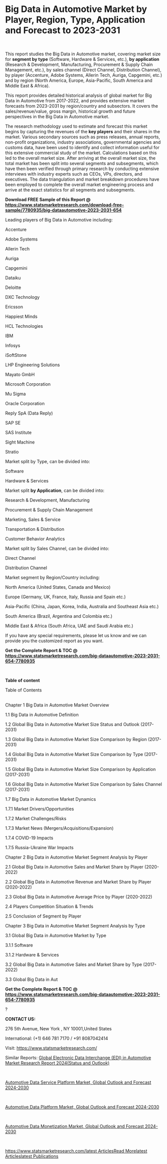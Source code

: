 <h1>Big Data in Automotive Market by Player, Region, Type, Application and Forecast to 2023-2031</h1><br/><p>This report studies the Big Data in Automotive market, covering market size for <strong>segment by type</strong> (Software, Hardware & Services, etc.), <strong>by application</strong> (Research & Development, Manufacturing, Procurement & Supply Chain Management, etc.), by sales channel (Direct Channel, Distribution Channel), by player (Accenture, Adobe Systems, Allerin Tech, Auriga, Capgemini, etc.) and by region (North America, Europe, Asia-Pacific, South America and Middle East & Africa).</p>
 
 
 
 <p>This report provides detailed historical analysis of global market for Big Data in Automotive from 2017-2022, and provides extensive market forecasts from 2023-2031 by region/country and subsectors. It covers the sales/revenue/value, gross margin, historical growth and future perspectives in the Big Data in Automotive market.</p>
 
 
 
 <p>The research methodology used to estimate and forecast this market begins by capturing the revenues of the <strong>key players</strong> and their shares in the market. Various secondary sources such as press releases, annual reports, non-profit organizations, industry associations, governmental agencies and customs data, have been used to identify and collect information useful for this extensive commercial study of the market. Calculations based on this led to the overall market size. After arriving at the overall market size, the total market has been split into several segments and subsegments, which have then been verified through primary research by conducting extensive interviews with industry experts such as CEOs, VPs, directors, and executives. The data triangulation and market breakdown procedures have been employed to complete the overall market engineering process and arrive at the exact statistics for all segments and subsegments.</p>
 
 
 
 <p><strong>Download FREE Sample of this Report @ <a href="https://www.statsmarketresearch.com/download-free-sample/7780935/big-dataautomotive-2023-2031-654">https://www.statsmarketresearch.com/download-free-sample/7780935/big-dataautomotive-2023-2031-654</a></strong></p>
 
 
 
 <p>Leading players of Big Data in Automotive including:</p>
 
 
 
 <p>Accenture</p>
 
 
 
 <p>Adobe Systems</p>
 
 
 
 <p>Allerin Tech</p>
 
 
 
 <p>Auriga</p>
 
 
 
 <p>Capgemini</p>
 
 
 
 <p>Dataiku</p>
 
 
 
 <p>Deloitte</p>
 
 
 
 <p>DXC Technology</p>
 
 
 
 <p>Ericsson</p>
 
 
 
 <p>Happiest Minds</p>
 
 
 
 <p>HCL Technologies</p>
 
 
 
 <p>IBM</p>
 
 
 
 <p>Infosys</p>
 
 
 
 <p>iSoftStone</p>
 
 
 
 <p>LHP Engineering Solutions</p>
 
 
 
 <p>Mayato GmbH</p>
 
 
 
 <p>Microsoft Corporation</p>
 
 
 
 <p>Mu Sigma</p>
 
 
 
 <p>Oracle Corporation</p>
 
 
 
 <p>Reply SpA (Data Reply)</p>
 
 
 
 <p>SAP SE</p>
 
 
 
 <p>SAS Institute</p>
 
 
 
 <p>Sight Machine</p>
 
 
 
 <p>Stratio</p>
 
 
 
 <p>Market split by Type, can be divided into:</p>
 
 
 
 <p>Software</p>
 
 
 
 <p>Hardware & Services</p>
 
 
 
 <p>Market split <strong>by Application</strong>, can be divided into:</p>
 
 
 
 <p>Research & Development, Manufacturing</p>
 
 
 
 <p>Procurement & Supply Chain Management</p>
 
 
 
 <p>Marketing, Sales & Service</p>
 
 
 
 <p>Transportation & Distribution</p>
 
 
 
 <p>Customer Behavior Analytics</p>
 
 
 
 <p>Market split by Sales Channel, can be divided into:</p>
 
 
 
 <p>Direct Channel</p>
 
 
 
 <p>Distribution Channel</p>
 
 
 
 <p>Market segment by Region/Country including:</p>
 
 
 
 <p>North America (United States, Canada and Mexico)</p>
 
 
 
 <p>Europe (Germany, UK, France, Italy, Russia and Spain etc.)</p>
 
 
 
 <p>Asia-Pacific (China, Japan, Korea, India, Australia and Southeast Asia etc.)</p>
 
 
 
 <p>South America (Brazil, Argentina and Colombia etc.)</p>
 
 
 
 <p>Middle East & Africa (South Africa, UAE and Saudi Arabia etc.)</p>
 
 
 
 <p>If you have any special requirements, please let us know and we can provide you the customized report as you want.</p>
 
 
 
 <div><b>Get the Complete Report & TOC @ <a href="https://www.statsmarketresearch.com/big-dataautomotive-2023-2031-654-7780935">https://www.statsmarketresearch.com/big-dataautomotive-2023-2031-654-7780935</a></b></div>
 
 
 
 <p><br />
 
 <b>Table of content</b></p>
 
 
 
 <p>Table of Contents<br />
 
 <br />
 
 Chapter 1 Big Data in Automotive Market Overview<br />
 
 1.1 Big Data in Automotive Definition<br />
 
 1.2 Global Big Data in Automotive Market Size Status and Outlook (2017-2031)<br />
 
 1.3 Global Big Data in Automotive Market Size Comparison by Region (2017-2031)<br />
 
 1.4 Global Big Data in Automotive Market Size Comparison by Type (2017-2031)<br />
 
 1.5 Global Big Data in Automotive Market Size Comparison by Application (2017-2031)<br />
 
 1.6 Global Big Data in Automotive Market Size Comparison by Sales Channel (2017-2031)<br />
 
 1.7 Big Data in Automotive Market Dynamics<br />
 
 1.7.1 Market Drivers/Opportunities<br />
 
 1.7.2 Market Challenges/Risks<br />
 
 1.7.3 Market News (Mergers/Acquisitions/Expansion)<br />
 
 1.7.4 COVID-19 Impacts<br />
 
 1.7.5 Russia-Ukraine War Impacts<br />
 
 Chapter 2 Big Data in Automotive Market Segment Analysis by Player<br />
 
 2.1 Global Big Data in Automotive Sales and Market Share by Player (2020-2022)<br />
 
 2.2 Global Big Data in Automotive Revenue and Market Share by Player (2020-2022)<br />
 
 2.3 Global Big Data in Automotive Average Price by Player (2020-2022)<br />
 
 2.4 Players Competition Situation & Trends<br />
 
 2.5 Conclusion of Segment by Player<br />
 
 Chapter 3 Big Data in Automotive Market Segment Analysis by Type<br />
 
 3.1 Global Big Data in Automotive Market by Type<br />
 
 3.1.1 Software<br />
 
 3.1.2 Hardware & Services<br />
 
 3.2 Global Big Data in Automotive Sales and Market Share by Type (2017-2022)<br />
 
 3.3 Global Big Data in Aut</p>
 
 
 
 <div><b>Get the Complete Report & TOC @ <a href="https://www.statsmarketresearch.com/big-dataautomotive-2023-2031-654-7780935">https://www.statsmarketresearch.com/big-dataautomotive-2023-2031-654-7780935</a></b></div>
 
 
 
 <p>? </p>
 
 
 
 <p><b>CONTACT US:</b><br />
 
 276 5th Avenue, New York , NY 10001,United States<br />
 
 International: (+1) 646 781 7170 / +91 8087042414<br />
 
 Visit: <a href="https://www.statsmarketresearch.com/">https://www.statsmarketresearch.com/</a><br />
 
 Similar Reports: <a href="https://www.statsmarketresearch.com/big-dataautomotive-2023-2031-654-7780935">Global Electronic Data Interchange (EDI) in Automotive Market Research Report 2024(Status and Outlook)</a><br />
 
 <br />
 
 <a href="https://www.statsmarketresearch.com/big-dataautomotive-2023-2031-654-7780935">Automotive Data Service Platform Market, Global Outlook and Forecast 2024-2030</a><br />
 
 <br />
 
 <a href="https://www.statsmarketresearch.com/big-dataautomotive-2023-2031-654-7780935">Automotive Data Platform Market, Global Outlook and Forecast 2024-2030</a><br />
 
 <br />
 
 <a href="https://www.statsmarketresearch.com/big-dataautomotive-2023-2031-654-7780935">Automotive Data Monetization Market, Global Outlook and Forecast 2024-2030</a><br />
 
 <br />
 
 <a href="https://gyeongbokgung.com">https://www.statsmarketresearch.com/</a><a href="https://hallyeomaritime.com">latest Articles</a><a href="https://jingwansa.com">Read More</a><a href="https://nguoiviet.jp/">latest Articles</a><a href="https://www.intelmarketresearch.com/">latest Publications</a></p>